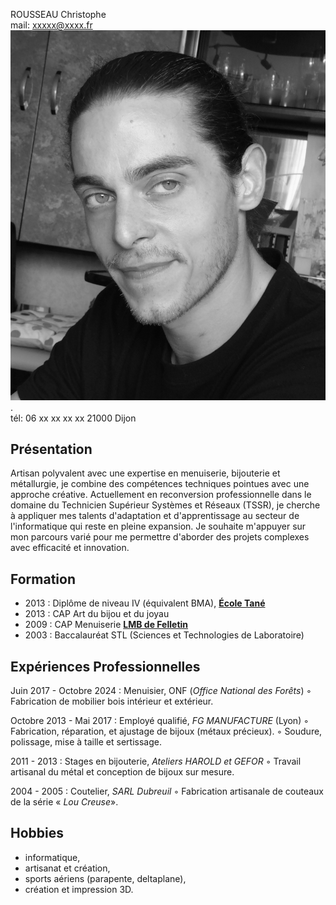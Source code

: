 ROUSSEAU Christophe                                                     
mail: xxxxx@xxxx.fr                                  ![Photo de CV](photo.jpg "photo c.Rousseau").    
tél: 06 xx xx xx xx
21000 Dijon

## Présentation
Artisan polyvalent avec une expertise en menuiserie, bijouterie et métallurgie, je combine des compétences techniques pointues avec une approche créative. 
Actuellement en reconversion professionnelle dans le domaine du Technicien Supérieur Systèmes et Réseaux (TSSR), je cherche à appliquer mes talents d'adaptation et d'apprentissage au secteur de l'informatique qui reste en pleine expansion. 
Je souhaite m'appuyer sur mon parcours varié pour me permettre d'aborder des projets complexes avec efficacité et innovation.

## Formation 
 - 2013 : Diplôme de niveau IV (équivalent BMA), [**École Tané**](https://www.ecoletane-bijorf.com/) 
 - 2013 : CAP Art du bijou et du joyau
 - 2009 : CAP Menuiserie [**LMB de Felletin**](https://lmb-felletin.fr/) 
 - 2003 : Baccalauréat STL (Sciences et Technologies de Laboratoire)

## Expériences Professionnelles
Juin 2017 - Octobre 2024 : Menuisier, ONF (*Office National des Forêts*)
        ◦ Fabrication de mobilier bois intérieur et extérieur.
      
Octobre 2013 - Mai 2017 : Employé qualifié, *FG MANUFACTURE* (Lyon)
        ◦ Fabrication, réparation, et ajustage de bijoux (métaux précieux).
        ◦ Soudure, polissage, mise à taille et sertissage.
      
2011 - 2013 : Stages en bijouterie, *Ateliers HAROLD et GEFOR*
        ◦ Travail artisanal du métal et conception de bijoux sur mesure.
      
2004 - 2005 : Coutelier, *SARL Dubreuil*
        ◦ Fabrication artisanale de couteaux de la série « *Lou Creuse*».

## Hobbies
  - informatique, 
  - artisanat et création, 
  - sports aériens (parapente, deltaplane), 
  - création et impression 3D.
